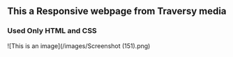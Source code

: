 ## This a Responsive webpage from Traversy media
### Used Only HTML and CSS
![This is an image](/images/Screenshot (151).png)
